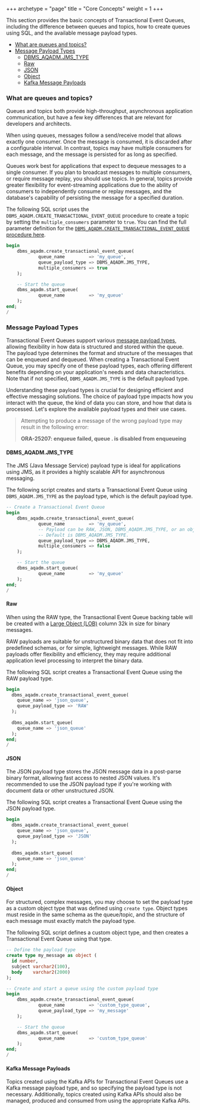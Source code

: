 +++
archetype = "page"
title = "Core Concepts"
weight = 1
+++

This section provides the basic concepts of Transactional Event Queues, including the difference between queues and topics, how to create queues using SQL, and the available message payload types.

* [What are queues and topics?](#what-are-queues-and-topics)
* [Message Payload Types](#message-payload-types)
  * [DBMS_AQADM.JMS_TYPE](#dbms_aqadmjms_type)
  * [Raw](#raw)
  * [JSON](#json)
  * [Object](#object)
  * [Kafka Message Payloads](#kafka-message-payloads)

### What are queues and topics?

Queues and topics both provide high-throughput, asynchronous application communication, but have a few key differences that are relevant for developers and architects.

When using queues, messages follow a send/receive model that allows exactly one consumer. Once the message is consumed, it is discarded after a configurable interval. In contrast, topics may have multiple consumers for each message, and the message is persisted for as long as specified.

Queues work best for applications that expect to dequeue messages to a single consumer. If you plan to broadcast messages to multiple consumers, or require message replay, you should use topics. In general, topics provide greater flexibility for event-streaming applications due to the ability of consumers to independently consume or replay messages, and the database's capability of persisting the message for a specified duration.

The following SQL script uses the `DBMS_AQADM.CREATE_TRANSACTIONAL_EVENT_QUEUE` procedure to create a topic by setting the `multiple_consumers` parameter to `true`. You can find the full parameter definition for the [`DBMS_AQADM.CREATE_TRANSACTIONAL_EVENT_QUEUE` procedure here](https://docs.oracle.com/en/database/oracle/oracle-database/23/arpls/DBMS_AQADM.html#GUID-93B0FF90-5045-4437-A9C4-B7541BEBE573).

```sql
begin
    dbms_aqadm.create_transactional_event_queue(
            queue_name         => 'my_queue',
            queue_payload_type => DBMS_AQADM.JMS_TYPE,
            multiple_consumers => true
    );

    -- Start the queue
    dbms_aqadm.start_queue(
            queue_name         => 'my_queue'
    );
end;
/
```

### Message Payload Types

Transactional Event Queues support various [message payload types](https://docs.oracle.com/en/database/oracle/oracle-database/23/arpls/DBMS_AQ.html#GUID-56E78CA6-3EB0-44C9-AEB7-F13A5A077D73), allowing flexibility in how data is structured and stored within the queue. The payload type determines the format and structure of the messages that can be enqueued and dequeued. When creating a Transactional Event Queue, you may specify one of these payload types, each offering different benefits depending on your application's needs and data characteristics. Note that if not specified, `DBMS_AQADM.JMS_TYPE` is the default payload type.

Understanding these payload types is crucial for designing efficient and effective messaging solutions. The choice of payload type impacts how you interact with the queue, the kind of data you can store, and how that data is processed. Let's explore the available payload types and their use cases.

> Attempting to produce a message of the wrong payload type may result in the following error:
> 
> 
> **ORA-25207: enqueue failed, queue <schema>.<queue> is disabled from enqueueing**

#### DBMS_AQADM.JMS_TYPE

The JMS (Java Message Service) payload type is ideal for applications using JMS, as it provides a highly scalable API for asynchronous messaging.

The following script creates and starts a Transactional Event Queue using `DBMS_AQADM.JMS_TYPE` as the payload type, which is the default payload type.

```sql
-- Create a Transactional Event Queue
begin
    dbms_aqadm.create_transactional_event_queue(
            queue_name         => 'my_queue',
            -- Payload can be RAW, JSON, DBMS_AQADM.JMS_TYPE, or an object type.
            -- Default is DBMS_AQADM.JMS_TYPE.
            queue_payload_type => DBMS_AQADM.JMS_TYPE,
            multiple_consumers => false
    );

    -- Start the queue
    dbms_aqadm.start_queue(
            queue_name         => 'my_queue'
    );
end;
/
```

#### Raw

When using the RAW type, the Transactional Event Queue backing table will be created with a [Large Object (LOB)](https://docs.oracle.com/en/database/oracle/oracle-database/23/adque/glossary.html#GUID-E0E22C6A-42AE-41CF-A021-5CB63BABB48E) column 32k in size for binary messages.

RAW payloads are suitable for unstructured binary data that does not fit into predefined schemas, or for simple, lightweight messages. While RAW payloads offer flexibility and efficiency, they may require additional application level processing to interpret the binary data.

The following SQL script creates a Transactional Event Queue using the RAW payload type.

```sql
begin
  dbms_aqadm.create_transactional_event_queue(
    queue_name => 'json_queue',
    queue_payload_type => 'RAW'
  );
  
  dbms_aqadm.start_queue(
    queue_name => 'json_queue'
  );
end;
/
```

#### JSON

The JSON payload type stores the JSON message data in a post-parse binary format, allowing fast access to nested JSON values. It's recommended to use the JSON payload type if you're working with document data or other unstructured JSON.

The following SQL script creates a Transactional Event Queue using the JSON payload type.

```sql
begin
  dbms_aqadm.create_transactional_event_queue(
    queue_name => 'json_queue',
    queue_payload_type => 'JSON'
  );
  
  dbms_aqadm.start_queue(
    queue_name => 'json_queue'
  );
end;
/
```

#### Object

For structured, complex messages, you may choose to set the payload type as a custom object type that was defined using `create type`. Object types must reside in the same schema as the queue/topic, and the structure of each message must exactly match the payload type.

The following SQL script defines a custom object type, and then creates a Transactional Event Queue using that type.

```sql
-- Define the payload type
create type my_message as object (
  id number,
  subject varchar2(100),
  body    varchar2(2000)
);

-- Create and start a queue using the custom payload type
begin
    dbms_aqadm.create_transactional_event_queue(
            queue_name         => 'custom_type_queue',
            queue_payload_type => 'my_message'
    );

    -- Start the queue
    dbms_aqadm.start_queue(
            queue_name         => 'custom_type_queue'
    );
end;
/
```

#### Kafka Message Payloads

Topics created using the Kafka APIs for Transactional Event Queues use a Kafka message payload type, and so specifying the payload type is not necessary. Additionally, topics created using Kafka APIs should also be managed, produced and consumed from using the appropriate Kafka APIs.
